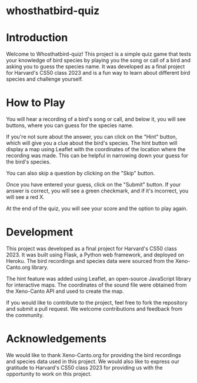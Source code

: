 # whosthatbird-quiz

# Introduction
Welcome to Whosthatbird-quiz! This project is a simple quiz game that tests your knowledge of bird species by playing you the song or call of a bird and asking you to guess the species name. It was developed as a final project for Harvard's CS50 class 2023 and is a fun way to learn about different bird species and challenge yourself.

# How to Play
You will hear a recording of a bird's song or call, and below it, you will see buttons, where you can guess for the species name.

If you're not sure about the answer, you can click on the "Hint" button, which will give you a clue about the bird's species. The hint button will display a map using Leaflet with the coordinates of the location where the recording was made. This can be helpful in narrowing down your guess for the bird's species.

You can also skip a question by clicking on the "Skip" button.

Once you have entered your guess, click on the "Submit" button. If your answer is correct, you will see a green checkmark, and if it's incorrect, you will see a red X.

At the end of the quiz, you will see your score and the option to play again.

# Development
This project was developed as a final project for Harvard's CS50 class 2023. It was built using Flask, a Python web framework, and deployed on Heroku. The bird recordings and species data were sourced from the Xeno-Canto.org library.

The hint feature was added using Leaflet, an open-source JavaScript library for interactive maps. The coordinates of the sound file were obtained from the Xeno-Canto API and used to create the map.

If you would like to contribute to the project, feel free to fork the repository and submit a pull request. We welcome contributions and feedback from the community.

# Acknowledgements
We would like to thank Xeno-Canto.org for providing the bird recordings and species data used in this project. We would also like to express our gratitude to Harvard's CS50 class 2023 for providing us with the opportunity to work on this project.
